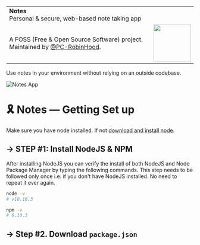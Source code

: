 <table width="100%">
    <tr>
        <td align="left" width="100%" colspan="2">
            <strong>Notes</strong><br />
            Personal & secure, web-based note taking app
        </td>
    </tr>
    <tr>
        <td>
            A FOSS (Free & Open Source Software) project. Maintained by <a href="https://github.com/PC-RobinHood">@PC-RobinHood</a>.
        </td>
        <td align="center">
            <a href="https://pcrobinhood.com/">
                <img src="https://imgur.com/VnNTI1l" width="100" />
            </a>
        </td>
    </tr>
</table>

Use notes in your environment without relying on an outside codebase.

![Notes App](https://imgur.com/uXWSsYr)

# 🎗 Notes — Getting Set up

Make sure you have node installed. If not [download and install node](https://nodejs.org/en/download/).

## → STEP #1: Install NodeJS & NPM
After installing NodeJS you can verify the install of both NodeJS and Node Package Manager by typing the following commands. This step needs to be followed only once i.e. if you don't have NodeJS installed. No need to repeat it ever again.

```bash
node -v
# v10.16.3

npm -v
# 6.10.3
```

## → Step #2. Download `package.json`